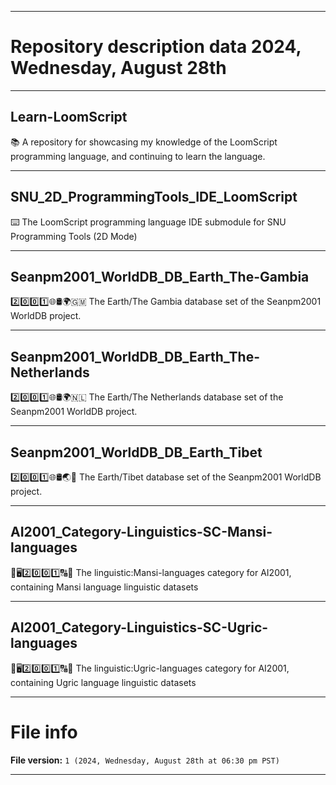 
***

# Repository description data 2024, Wednesday, August 28th

---

## Learn-LoomScript

📚️ A repository for showcasing my knowledge of the LoomScript programming language, and continuing to learn the language. 

---

## SNU_2D_ProgrammingTools_IDE_LoomScript

⌨️ The LoomScript programming language IDE submodule for SNU Programming Tools (2D Mode)

---

## Seanpm2001_WorldDB_DB_Earth_The-Gambia

2️⃣️0️⃣️0️⃣️1️⃣️🌐️🛢️🌍️🇬🇲️ The Earth/The Gambia database set of the Seanpm2001 WorldDB project.

---

## Seanpm2001_WorldDB_DB_Earth_The-Netherlands

2️⃣️0️⃣️0️⃣️1️⃣️🌐️🛢️🌍️🇳🇱️ The Earth/The Netherlands database set of the Seanpm2001 WorldDB project.

---

## Seanpm2001_WorldDB_DB_Earth_Tibet

2️⃣️0️⃣️0️⃣️1️⃣️🌐️🛢️🌏️🏴󠁣󠁮󠀵󠀴󠁿 The Earth/Tibet database set of the Seanpm2001 WorldDB project.

---

## AI2001_Category-Linguistics-SC-Mansi-languages

🧠️🖥️2️⃣️0️⃣️0️⃣️1️⃣️🔠️🔢️ The linguistic:Mansi-languages category for AI2001, containing Mansi language linguistic datasets

---

## AI2001_Category-Linguistics-SC-Ugric-languages

🧠️🖥️2️⃣️0️⃣️0️⃣️1️⃣️🔠️🔢️ The linguistic:Ugric-languages category for AI2001, containing Ugric language linguistic datasets

***

# File info

**File version:** `1 (2024, Wednesday, August 28th at 06:30 pm PST)`

***

